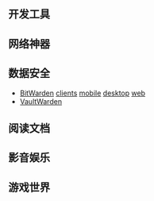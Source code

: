 
## 开发工具



## 网络神器



## 数据安全
- [BitWarden](https://github.com/bitwarden/server) [clients](https://github.com/bitwarden/clients) [mobile](https://github.com/bitwarden/mobile) [desktop](https://github.com/bitwarden/desktop) [web](https://github.com/bitwarden/web) 
- [VaultWarden](https://github.com/dani-garcia/vaultwarden)


## 阅读文档



## 影音娱乐



## 游戏世界


